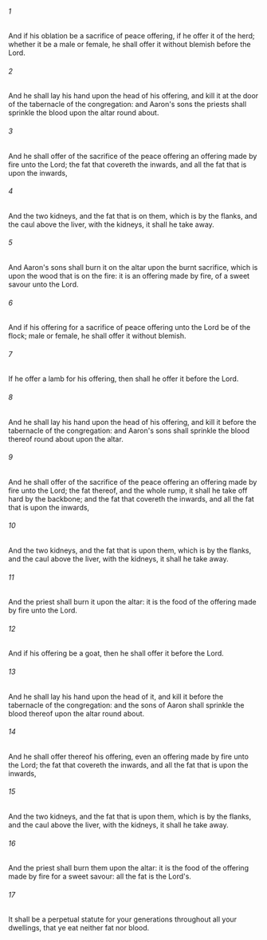 ###### 1
And if his oblation be a sacrifice of peace offering, if he offer it of the herd; whether it be a male or female, he shall offer it without blemish before the Lord.

###### 2
And he shall lay his hand upon the head of his offering, and kill it at the door of the tabernacle of the congregation: and Aaron's sons the priests shall sprinkle the blood upon the altar round about.

###### 3
And he shall offer of the sacrifice of the peace offering an offering made by fire unto the Lord; the fat that covereth the inwards, and all the fat that is upon the inwards,

###### 4
And the two kidneys, and the fat that is on them, which is by the flanks, and the caul above the liver, with the kidneys, it shall he take away.

###### 5
And Aaron's sons shall burn it on the altar upon the burnt sacrifice, which is upon the wood that is on the fire: it is an offering made by fire, of a sweet savour unto the Lord.

###### 6
And if his offering for a sacrifice of peace offering unto the Lord be of the flock; male or female, he shall offer it without blemish.

###### 7
If he offer a lamb for his offering, then shall he offer it before the Lord.

###### 8
And he shall lay his hand upon the head of his offering, and kill it before the tabernacle of the congregation: and Aaron's sons shall sprinkle the blood thereof round about upon the altar.

###### 9
And he shall offer of the sacrifice of the peace offering an offering made by fire unto the Lord; the fat thereof, and the whole rump, it shall he take off hard by the backbone; and the fat that covereth the inwards, and all the fat that is upon the inwards,

###### 10
And the two kidneys, and the fat that is upon them, which is by the flanks, and the caul above the liver, with the kidneys, it shall he take away.

###### 11
And the priest shall burn it upon the altar: it is the food of the offering made by fire unto the Lord.

###### 12
And if his offering be a goat, then he shall offer it before the Lord.

###### 13
And he shall lay his hand upon the head of it, and kill it before the tabernacle of the congregation: and the sons of Aaron shall sprinkle the blood thereof upon the altar round about.

###### 14
And he shall offer thereof his offering, even an offering made by fire unto the Lord; the fat that covereth the inwards, and all the fat that is upon the inwards,

###### 15
And the two kidneys, and the fat that is upon them, which is by the flanks, and the caul above the liver, with the kidneys, it shall he take away.

###### 16
And the priest shall burn them upon the altar: it is the food of the offering made by fire for a sweet savour: all the fat is the Lord's.

###### 17
It shall be a perpetual statute for your generations throughout all your dwellings, that ye eat neither fat nor blood.


